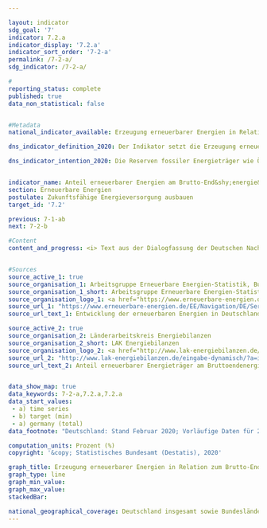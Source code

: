 ```yaml
---

layout: indicator                   
sdg_goal: '7'                   
indicator: 7.2.a                   
indicator_display: '7.2.a'                   
indicator_sort_order: '7-2-a'                   
permalink: /7-2-a/                   
sdg_indicator: /7-2-a/                   

#                   
reporting_status: complete                   
published: true                   
data_non_statistical: false                   


#Metadata                   
national_indicator_available: Erzeugung erneuerbarer Energien in Relation zum Brutto-Endenergieverbrauch                   

dns_indicator_definition_2020: Der Indikator setzt die Erzeugung erneuerbarer Energien in Relation zum Brutto-End&shy;energie&shy;ver&shy;brauch. Der Brutto-End&shy;energie&shy;ver&shy;brauch umfasst den Energie&shy;ver&shy;brauch beim Letztverbraucher, die Übertragungsverluste sowie den Eigenverbrauch der Energie&shy;ge&shy;winnungs&shy;bereiche.                   

dns_indicator_intention_2020: Die Reserven fossiler Energieträger wie Öl und Gas sind begrenzt. Darüber hinaus ist ihre Nutzung mit der Emission von Treibhausgasen verbunden. Ein Umstieg auf erneuerbare Energien, die sich als natürliche Energiequellen ständig regenerieren, verringert die energetisch bedingten Emissionen und folglich das Ausmaß des Klimawandels. Zusätzlich werden die Abhängigkeit von Energieimporten und der Ressourcenverbrauch gemindert sowie technische Innovationen gefördert. Ziel der Bundesregierung ist es daher, den Anteil der erneuerbaren Energien am Brutto-End&shy;energie&shy;ver&shy;brauch bis zum Jahr 2020 auf 18&nbsp;%, bis 2030 auf 30&nbsp;% und bis 2050 auf 60&nbsp;% zu erhöhen.


indicator_name: Anteil erneuerbarer Energien am Brutto-End&shy;energie&shy;ver&shy;brauch                   
section: Erneuerbare Energien                   
postulate: Zukunftsfähige Energieversorgung ausbauen                   
target_id: '7.2'                   

previous: 7-1-ab                   
next: 7-2-b                   

#Content                    
content_and_progress: <i> Text aus der Dialogfassung der Deutschen Nachhaltigkeitsstrategie</i><br><br>Bei diesem Indikator werden der aus erneuerbaren Energiequellen erzeugte Strom (u. a. aus Wasserkraft, Windkraft auf Land und auf See, Solarenergie) und die Wärme (u. a. aus Geothermie, Biomasse oder biogenen Abfällen) und regenerative Kraftstoffe zu allen in Deutschland verbrauchten Energieträgern in Beziehung gesetzt. Dazu zählen neben den erneuerbaren Energien auch importierter Strom und fossile Energieträger wie Braun- und Steinkohle, Öl und Gas.<br><br>Der Indikator wird von der Arbeitsgruppe Erneuerbare Energien-Statistik (AGEE-Stat) berechnet. Im Unterschied zur Berichterstattung gemäß der Erneuerbare-Energien-Richtlinie (Richtlinie 2009/28/EG) der Europäischen Union, die aufgrund des jährlich unterschiedlichen Dargebots bei Wasser- und Windkraft einen Durchschnittswert über mehrere Jahre vorsieht, werden für diesen Indikator die tatsächlich erzeugten Strommengen (Wind- und Wasserkraft) berücksichtigt (Energiekonzept der Bundesregierung).<br><br>Bei der Berechnungsmethodik des Indikators ist zu beachten, dass Im- und Exporte von Strom nicht vollumfänglich im Energieverbrauch erneuerbarer Energiequellen berücksichtigt sind, wohingegen diese beim Brutto-Endenergieverbrauch mit eingerechnet werden. Daher kann der Indikator den Anteil der erneuerbaren Energien am Brutto-Endenergieverbrauch je nach Außenhandelssaldo über- oder unterschätzen. Bei einem positiven Netto-Exportsaldo von Strom – wie es seit 2001 der Fall ist – läge demnach der tatsächliche Anteil erneuerbarer Energien unter dem durch den Indikator dargestellten Niveau.<br><br>Zwischen 2005 und 2019 stieg der Anteil erneuerbarer Energien am Brutto-Endenergieverbrauch von 7,1&nbsp;% auf 17,5&nbsp;%. Bei einer durchschnittlichen Weiterentwicklung wie in den vergangenen Jahren würde das Ziel für 2020 erreicht.<br><br>Der Einsatz erneuerbarer Energien variiert je nach Bereich stark. Entsprechend der Struktur des gesamten inländischen Aufkommens erneuerbarer Energien entfielen im Jahr 2019&nbsp;53,4&nbsp;% auf die Stromerzeugung, 38,6&nbsp;% auf die Wärmeerzeugung und 8,1&nbsp;% auf die biogenen Kraftstoffe. Dabei spielten Biomasse mit einem Anteil von 51,2&nbsp;% sowie Windkraft mit einem Anteil von 27,5&nbsp;% an allen erneuerbaren Energiequellen die größte Rolle unter den eingesetzten Energieträgern.<br><br>Der Indikator weist Querbezüge zu den Indikatoren 13.1.a „Treibhausgasemissionen“, 3.2.a „Emissionen von Luftschadstoffen“ und 7.2.b „Anteil des Stroms aus erneuerbaren Energiequellen am Bruttostromverbrauch“ auf.


#Sources
source_active_1: true                           
source_organisation_1: Arbeitsgruppe Erneuerbare Energien-Statistik, Bundesministerium für Wirtschaft und Energie (BMWI)                           
source_organisation_1_short: Arbeitsgruppe Erneuerbare Energien-Statistik, Bundesministerium für Wirtschaft und Energie (BMWi)                           
source_organisation_logo_1: <a href="https://www.erneuerbare-energien.de/EE/Navigation/DE/Service/Erneuerbare_Energien_in_Zahlen/Arbeitsgruppe/arbeitsgruppe_ee.html"><img src="https://g205sdgs.github.io/sdg-indicators/public/logos/ageestat.png" alt="Logo Arbeitsgruppe Erneuerbare Energien-Statistik, Bundesministerium für Wirtschaft und Energie (BMWi)" title="Klicken Sie hier um zu der Homepage der Organisation zu gelangen" /></a>
source_url_1: "https://www.erneuerbare-energien.de/EE/Navigation/DE/Service/Erneuerbare_Energien_in_Zahlen/Zeitreihen/zeitreihen.html"                               
source_url_text_1: Entwicklung der erneuerbaren Energien in Deutschland                               

source_active_2: true                           
source_organisation_2: Länderarbeitskreis Energiebilanzen                           
source_organisation_2_short: LAK Energiebilanzen                           
source_organisation_logo_2: <a href="http://www.lak-energiebilanzen.de/"><img src="https://g205sdgs.github.io/sdg-indicators/public/logos/lakeb.png" alt="Logo LAK Energiebilanzen" title="Klicken Sie hier um zu der Homepage der Organisation zu gelangen" /></a>
source_url_2: "http://www.lak-energiebilanzen.de/eingabe-dynamisch/?a=i290"                               
source_url_text_2: Anteil erneuerbarer Energieträger am Bruttoendenergieverbrauch (BEEV)                               


data_show_map: true                   
data_keywords: 7-2-a,7.2.a,7.2.a                   
data_start_values:
 - a) time series
 - b) target (min)
 - a) germany (total)                   
data_footnote: "Deutschland: Stand Februar 2020; Vorläufige Daten für 2019; Bundesländer: Stand März 2019; Vorläufiges Ergebnis für 2016 für Baden-Württemberg, Hamburg, Hessen, Niedersachsen, Rheinland-Pfalz, Schleswig-Holstein und Thüringen"                   

computation_units: Prozent (%)                   
copyright: '&copy; Statistisches Bundesamt (Destatis), 2020'                   

graph_title: Erzeugung erneuerbarer Energien in Relation zum Brutto-End&shy;energie&shy;ver&shy;brauch                   
graph_type: line                   
graph_min_value:                    
graph_max_value:                    
stackedBar:                    

national_geographical_coverage: Deutschland insgesamt sowie Bundesländer                   
---
```


